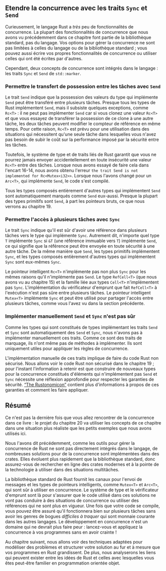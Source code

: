 <!--
## Extensible Concurrency with the `Sync` and `Send` Traits
-->

## Etendre la concurrence avec les traits `Sync` et `Send`

<!--
Interestingly, the Rust language has *very* few concurrency features. Almost
every concurrency feature we’ve talked about so far in this chapter has been
part of the standard library, not the language. Your options for handling
concurrency are not limited to the language or the standard library; you can
write your own concurrency features or use those written by others.
-->

Curieusement, le langage Rust a *très* peu de fonctionnalités de concurrence.
La plupart des fonctionnalités de concurrence que nous avons vu précédemment
dans ce chapitre font partie de la bibliothèque standard, pas du langage. Vos
options pour gérer la concurrence ne sont pas limitées à celles du langage ou
de la bibliothèque standard ; vous pouvez aussi écrire vos propres
fonctionnalités de concurrence ou utiliser celles qui ont été écrites par
d'autres.

<!--
However, two concurrency concepts are embedded in the language: the
`std::marker` traits `Sync` and `Send`.
-->

Cependant, deux concepts de concurrence sont intégrés dans le langage : les
traits `Sync` et `Send` de `std::marker`.

<!--
### Allowing Transference of Ownership Between Threads with `Send`
-->

### Permettre le transfert de possession entre les tâches avec `Send`

<!--
The `Send` marker trait indicates that ownership of values of the type implementing
`Send` can be transferred between threads. Almost every Rust type is `Send`,
but there are some exceptions, including `Rc<T>`: this cannot be `Send` because
if you cloned an `Rc<T>` value and tried to transfer ownership of the clone to
another thread, both threads might update the reference count at the same time.
For this reason, `Rc<T>` is implemented for use in single-threaded situations
where you don’t want to pay the thread-safe performance penalty.
-->

Le trait `Send` indique que la possession des valeurs du type qui implémente
`Send` peut être transféré entre plusieurs tâches. Presque tous les types de
Rust implémentent `Send`, mais il subsiste quelques exceptions, comme `Rc<T>` :
il ne peut pas implémenter `Send` car si vous clonez une valeur `Rc<T>` et que
vous essayez de transférer la possession de ce clone à une autre tâche, les
deux tâches peuvent modifier le compteur de référence en même temps. Pour cette
raison, `Rc<T>` est prévu pour une utilisation dans des situations qui
nécessitent qu'une seule tâche dans lesquelles vous n'avez pas besoin de subir
le coût sur la performance imposé par la sécurité entre les tâches.

<!--
Therefore, Rust’s type system and trait bounds ensure that you can never
accidentally send an `Rc<T>` value across threads unsafely. When we tried to do
this in Listing 16-14, we got the error `the trait Send is not implemented for
Rc<Mutex<i32>>`. When we switched to `Arc<T>`, which is `Send`, the code
compiled.
-->

Toutefois, le système de type et de traits liés de Rust garantit que vous ne
pourrez jamais envoyer accidentellement en toute insécurité une valeur `Rc<T>`
entre des tâches. Lorsque nous avons essayé de faire cela dans l'encart 16-14,
nous avons obtenu l'erreur
`the trait Send is not implemented for Rc<Mutex<i32>>`. Lorsque nous l'avons
changé pour un `Arc<T>`, qui implémente `Send`, le code s'est compilé.

<!--
Any type composed entirely of `Send` types is automatically marked as `Send` as
well. Almost all primitive types are `Send`, aside from raw pointers, which
we’ll discuss in Chapter 19.
-->

Tous les types composés entièrement d'autres types qui implémentent `Send` sont
automatiquement marqués comme `Send` eux-aussi. Presque la plupart des types
primitifs sont `Send`, à part les pointeurs bruts, ce que nous verrons au
chapitre 19.

<!--
### Allowing Access from Multiple Threads with `Sync`
-->

### Permettre l'accès à plusieurs tâches avec `Sync`

<!--
The `Sync` marker trait indicates that it is safe for the type implementing
`Sync` to be referenced from multiple threads. In other words, any type `T` is
`Sync` if `&T` (an immutable reference to `T`) is `Send`, meaning the reference
can be sent safely to another thread. Similar to `Send`, primitive types are
`Sync`, and types composed entirely of types that are `Sync` are also `Sync`.
-->

Le trait `Sync` indique qu'il est sûr d'avoir une référence dans plusieurs
tâches vers le type qui implémente `Sync`. Autrement dit, n'importe quel type
`T` implémente `Sync` si `&T` (une référence immuable vers `T`) implémente
`Send`, ce qui signifie que la référence peut être envoyée en toute sécurité à
une autre tâche. De la même manière que `Send`, les types primitifs
implémentent `Sync`, et les types composés entièrement d'autres types qui
implémentent `Sync` sont eux-mêmes `Sync`.

<!--
The smart pointer `Rc<T>` is also not `Sync` for the same reasons that it’s not
`Send`. The `RefCell<T>` type (which we talked about in Chapter 15) and the
family of related `Cell<T>` types are not `Sync`. The implementation of borrow
checking that `RefCell<T>` does at runtime is not thread-safe. The smart
pointer `Mutex<T>` is `Sync` and can be used to share access with multiple
threads as you saw in the [“Sharing a `Mutex<T>` Between Multiple
Threads”][sharing-a-mutext-between-multiple-threads]<!-- ignore -- > section.
-->

Le pointeur intelligent `Rc<T>` n'implémente pas non plus `Sync` pour les mêmes
raisons qu'il n'implémente pas `Send`. Le type `RefCell<T>` (que nous avons vu
au chapitre 15) et la famille liée aux types `Cell<T>` n'implémentent pas `Sync`.
L'implémentation du vérificateur d'emprunt que fait `RefCell<T>` à l'exécution
n'est pas sûre entre plusieurs tâches. Le pointeur intelligent `Mutex<T>`
implémente `Sync` et peut être utilisé pour partager l'accès entre plusieurs
tâches, comme vous l'avez vu dans la section précédente.

<!--
### Implementing `Send` and `Sync` Manually Is Unsafe
-->

### Implémenter manuellement `Send` et `Sync` n'est pas sûr

<!--
Because types that are made up of `Send` and `Sync` traits are automatically
also `Send` and `Sync`, we don’t have to implement those traits manually. As
marker traits, they don’t even have any methods to implement. They’re just
useful for enforcing invariants related to concurrency.
-->

Comme les types qui sont constitués de types implémentant les traits `Send` et
`Sync` sont automatiquement des `Send` et `Sync`, nous n'avons pas à
implémenter manuellement ces traits. Comme ce sont des traits de marquage, ils
n'ont même pas de méthodes à implémenter. Ils sont uniquement utiles pour
appliquer les règles de concurrence.

<!--
Manually implementing these traits involves implementing unsafe Rust code.
We’ll talk about using unsafe Rust code in Chapter 19; for now, the important
information is that building new concurrent types not made up of `Send` and
`Sync` parts requires careful thought to uphold the safety guarantees. [“The
Rustonomicon”][nomicon] has more information about these guarantees and how to
uphold them.
-->

L'implémentation manuelle de ces traits implique de faire du code Rust non
sécurisé. Nous allons voir le code Rust non sécurisé dans le chapitre 19 ; pour
l'instant l'information à retenir est que construire de nouveaux types
pour la concurrence constitués d'éléments qui n'implémentent pas `Send` et
`Sync` nécessite une réflexion approfondie pour respecter les garanties de
sécurité. [“The Rustonomicon”][nomicon] contient plus d'informations à propos de
ces garanties et comment les faire appliquer.

[The Rustonomicon]: https://doc.rust-lang.org/stable/nomicon/

<!--
## Summary
-->

## Résumé

<!--
This isn’t the last you’ll see of concurrency in this book: the project in
Chapter 20 will use the concepts in this chapter in a more realistic situation
than the smaller examples discussed here.
-->

Ce n'est pas la dernière fois que vous allez rencontrer de la concurrence dans
ce livre : le projet du chapitre 20 va utiliser les concepts de ce chapitre dans
une situation plus réaliste que les petits exemples que nous avons utilisés ici.

<!--
As mentioned earlier, because very little of how Rust handles concurrency is
part of the language, many concurrency solutions are implemented as crates.
These evolve more quickly than the standard library, so be sure to search
online for the current, state-of-the-art crates to use in multithreaded
situations.
-->

Nous l'avons dit précédemment, comme les outils pour gérer la concurrence de
Rust ne sont pas directement intégrés dans le langage, de nombreuses solutions
pour de la concurrence sont implémentées dans des crates. Elles évoluent plus
rapidement que la bibliothèque standard, donc assurez-vous de rechercher en
ligne des crates modernes et à la pointe de la technologie à utiliser dans des
situations multitâches.

<!--
The Rust standard library provides channels for message passing and smart
pointer types, such as `Mutex<T>` and `Arc<T>`, that are safe to use in
concurrent contexts. The type system and the borrow checker ensure that the
code using these solutions won’t end up with data races or invalid references.
Once you get your code to compile, you can rest assured that it will happily
run on multiple threads without the kinds of hard-to-track-down bugs common in
other languages. Concurrent programming is no longer a concept to be afraid of:
go forth and make your programs concurrent, fearlessly!
-->

La bibliothèque standard de Rust fournit les canaux pour l'envoi de messages et
les types de pointeurs intelligents, comme `Mutex<T>` et `Arc<T>`, qui sont sûr
à utiliser en concurrence. Le système de type et le vérificateur d'emprunt sont
là pour s'assurer que le code utilisé dans ces solutions ne vont pas conduire à
des situations de concurrence ou utiliser des références qui ne sont plus en
vigueur. Une fois que votre code se compile, vous pouvez être assuré qu'il
fonctionnera bien sur plusieurs tâches sans avoir les genres de bogues
*difficiles à traquer* qui sont monnaie courante dans les autres langages. Le
développement en concurrence n'est un domaine qui ne devrait plus faire peur :
lancez-vous et appliquez la concurrence à vos programmes sans en avoir crainte !

<!--
Next, we’ll talk about idiomatic ways to model problems and structure solutions
as your Rust programs get bigger. In addition, we’ll discuss how Rust’s idioms
relate to those you might be familiar with from object-oriented programming.
-->

Au chapitre suivant, nous allons voir des techniques adaptées pour modéliser des
problèmes et structurer votre solution au fur et à mesure que vos programmes en
Rust grandissent. De plus, nous analyserons les liens qui peuvent exister entre
les idées de Rust et celles avec lesquelles vous êtes peut-être familier en
programmation orientée objet.

<!--
[sharing-a-mutext-between-multiple-threads]:
ch16-03-shared-state.html#sharing-a-mutext-between-multiple-threads
[nomicon]: ../nomicon/index.html
-->

[sharing-a-mutext-between-multiple-threads]: ch16-03-shared-state.html
[nomicon]: https://doc.rust-lang.org/nomicon/index.html
